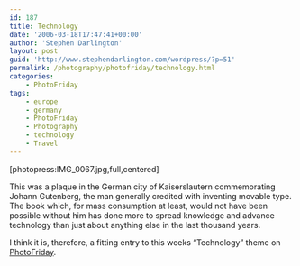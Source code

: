 ```yaml
---
id: 187
title: Technology
date: '2006-03-18T17:47:41+00:00'
author: 'Stephen Darlington'
layout: post
guid: 'http://www.stephendarlington.com/wordpress/?p=51'
permalink: /photography/photofriday/technology.html
categories:
    - PhotoFriday
tags:
    - europe
    - germany
    - PhotoFriday
    - Photography
    - technology
    - Travel
---
```


\[photopress:IMG\_0067.jpg,full,centered\]

This was a plaque in the German city of Kaiserslautern commemorating Johann Gutenberg, the man generally credited with inventing movable type. The book which, for mass consumption at least, would not have been possible without him has done more to spread knowledge and advance technology than just about anything else in the last thousand years.

I think it is, therefore, a fitting entry to this weeks “Technology” theme on [PhotoFriday](http://www.photofriday.com/).